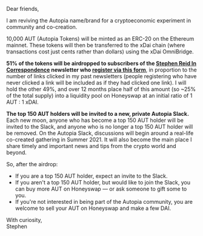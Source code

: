 Dear friends,

I am reviving the Autopia name/brand for a cryptoeconomic experiment in community and co-creation.

10,000 AUT (Autopia Tokens) will be minted as an ERC-20 on the Ethereum mainnet. These tokens will then be transferred to the xDai chain (where transactions cost just cents rather than dollars) using the xDai OmniBridge.

<strong>51% of the tokens will be airdropped to subscribers of the [Stephen Reid In Correspondence](http://stephenreid.substack.com/) newsletter who [register via this form](https://docs.google.com/forms/d/e/1FAIpQLSfUnLxvkMhjsV8TsV_meH2gHdleT2HrRQL_SlVFkHxGfFKdoA/viewform?usp=sf_link)</strong>, in proportion to the number of links clicked in my past newsletters (people registering who have never clicked a link will be included as if they had clicked one link). I will hold the other 49%, and over 12 months place half of this amount (so ~25% of the total supply) into a liquidity pool on Honeyswap at an initial ratio of 1 AUT : 1 xDAI.

<strong>The top 150 AUT holders will be invited to a new, private Autopia Slack.</strong> Each new moon, anyone who has become a top 150 AUT holder will be invited to the Slack, and anyone who is no longer a top 150 AUT holder will be removed. On the Autopia Slack, discussions will begin around a real-life co-created gathering in Summer 2021. It will also become the main place I share timely and important news and tips from the crypto world and beyond.

So, after the airdrop:

* If you are a top 150 AUT holder, expect an invite to the Slack.
* If you aren't a top 150 AUT holder, but would like to join the Slack, you can buy more AUT on Honeyswap — or ask someone to gift some to you.
* If you're not interested in being part of the Autopia community, you are welcome to sell your AUT on Honeyswap and make a few DAI.

With curiosity,<br />
Stephen
